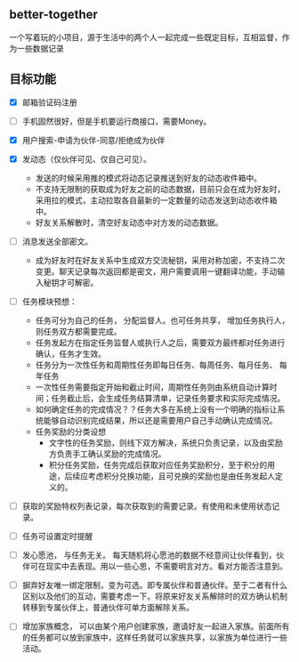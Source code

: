 ## better-together
一个写着玩的小项目，源于生活中的两个人一起完成一些既定目标，互相监督，作为一些数据记录

## 目标功能
- [x] 邮箱验证码注册
- [ ] 手机固然很好，但是手机要运行商接口，需要Money。
- [x] 用户搜索-申请为伙伴-同意/拒绝成为伙伴
- [x] 发动态（仅伙伴可见、仅自己可见）。
    - 发送的时候采用推的模式将动态记录推送到好友的动态收件箱中。
    - 不支持无限制的获取成为好友之前的动态数据，目前只会在成为好友时，采用拉的模式，主动拉取各自最新的一定数量的动态发送到动态收件箱中。
    - 好友关系解散时，清空好友动态中对方发的动态数据。
- [ ] 消息发送全部密文。
    - 成为好友时在好友关系中生成双方交流秘钥，采用对称加密，不支持二次变更。聊天记录每次返回都是密文，用户需要调用一键翻译功能，手动输入秘钥才可解密。
- [ ] 任务模块预想：
    - 任务可分为自己的任务， 分配监督人。也可任务共享， 增加任务执行人，则任务双方都需要完成。
    - 任务发起方在指定任务监督人或执行人之后，需要双方最终都对任务进行确认，任务才生效。
    - 任务分为一次性任务和周期性任务即每日任务、每周任务、每月任务、 每年任务
    - 一次性任务需要指定开始和截止时间，周期性任务则由系统自动计算时间；任务截止后，会生成任务结算清单，记录任务要求和实际完成情况。
    - 如何确定任务的完成情况？？任务大多在系统上没有一个明确的指标让系统能够自动识别完成结果，所以还是需要用户自己手动确认完成情况。
    - 任务奖励的分类设想
        - 文字性的任务奖励，则线下双方解决，系统只负责记录，以及由奖励方负责手工确认奖励的完成情况。
        - 积分任务奖励，任务完成后获取对应任务奖励积分，至于积分的用途，后续应考虑积分兑换功能，且可兑换的奖励也是由任务发起人定义的。
- [ ] 获取的奖励特权列表记录，每次获取到的需要记录。有使用和未使用状态记录。
- [ ] 任务可设置定时提醒
- [ ] 发心愿池， 与任务无关。 每天随机将心愿池的数据不经意间让伙伴看到，伙伴可在现实中去表现。用以一些心思，不需要明言对方。看对方能否注意到。
- [ ] 摒弃好友唯一绑定限制，变为可选。即专属伙伴和普通伙伴。至于二者有什么区别以及他们的互动，需要考虑一下。将原来好友关系解除时的双方确认机制转移到专属伙伴上，普通伙伴可单方面解除关系。
- [ ] 增加家族概念， 可以由某个用户创建家族，邀请好友一起进入家族。前面所有的任务都可以放到家族中，这样任务就可以家族共享，以家族为单位进行一些活动。


